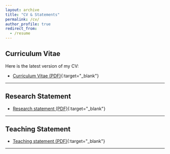 ```yaml
---
layout: archive
title: "CV & Statements"
permalink: /cv/
author_profile: true
redirect_from:
  - /resume
---
```


## Curriculum Vitae
Here is the latest version of my CV:
- [Curriculum Vitae (PDF)](/files/CV.pdf){:target="_blank"}

---

## Research Statement
- [Research statement (PDF)](/files/ResearchStatement.pdf){:target="_blank"}

---

## Teaching Statement
- [Teaching statement (PDF)](/files/TeachingStatement.pdf){:target="_blank"}

---
